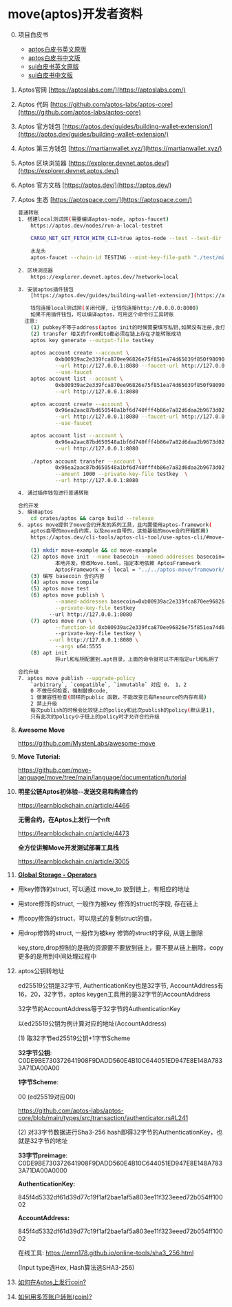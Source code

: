 
# move(aptos)开发者资料

0. 项目白皮书
    - [aptos白皮书英文原版](https://aptos.dev/assets/files/2022.08.11.10.00.aptos_whitepaper-47099b4b907b432f81fc0effd34f3b6a.pdf)
    - [aptos白皮书中文版](./docs/aptos_whitepaper_by_moveworld.pdf)
    - [sui白皮书英文原版](https://github.com/MystenLabs/sui/blob/main/doc/paper/sui.pdf)
    - [sui白皮书中文版](./docs/sui_whitepaper_by_moveworld.pdf)
1. Aptos官网 [https://aptoslabs.com/](https://aptoslabs.com/)
2. Aptos 代码 [https://github.com/aptos-labs/aptos-core](https://github.com/aptos-labs/aptos-core)
3. Aptos 官方钱包 [https://aptos.dev/guides/building-wallet-extension/](https://aptos.dev/guides/building-wallet-extension/)
4. Aptos 第三方钱包 [https://martianwallet.xyz/](https://martianwallet.xyz/)
5. Aptos 区块浏览器 [https://explorer.devnet.aptos.dev/](https://explorer.devnet.aptos.dev/)
6. Aptos 官方文档 [https://aptos.dev/](https://aptos.dev/)
7. Aptos 生态 [https://aptospace.com/](https://aptospace.com/)

    ```bash
    普通转账
    1. 搭建local测试网(需要编译aptos-node, aptos-faucet)
        https://aptos.dev/nodes/run-a-local-testnet
    	
        CARGO_NET_GIT_FETCH_WITH_CLI=true aptos-node --test --test-dir test
    	
        水龙头
        aptos-faucet --chain-id TESTING --mint-key-file-path "./test/mint.key" --address 0.0.0.0 --port 8000 --server-url http://127.0.0.1:8080
    	
    2. 区块浏览器
        https://explorer.devnet.aptos.dev/?network=local
    
    3. 安装aptos插件钱包
        [https://aptos.dev/guides/building-wallet-extension/](https://aptos.dev/guides/building-wallet-extension/)
    
        钱包连接local测试网(关闭代理, 让钱包连接http://0.0.0.0:8000)
        如果不用插件钱包，可以编译aptos，可用这个命令行工具转账
      注意: 
        (1) pubkey不等于address(aptos init的时候需要填写私钥,如果没有注册,会打印出account 地址)
        (2) transfer 相关的from和to都必须在链上存在才能转账成功
        aptos key generate --output-file testkey
    	
        aptos account create --account \
                0xb00939ac2e339fca870ee96826e75f851ea74d65039f850f980906744f7a7cdd \
                --url http://127.0.0.1:8080 --faucet-url http://127.0.0.1:8000 \
                --use-faucet
        aptos account list --account \
                0xb00939ac2e339fca870ee96826e75f851ea74d65039f850f980906744f7a7cdd \
                --url http://127.0.0.1:8080
    
        aptos account create --account \
                0x96ea2aac87bd650548a1bf6d740fff4b86e7a82d6daa2b9673d026bfe363a32d \
                --url http://127.0.0.1:8080 --faucet-url http://127.0.0.1:8000 \
                --use-faucet
    
        aptos account list --account \
                0x96ea2aac87bd650548a1bf6d740fff4b86e7a82d6daa2b9673d026bfe363a32d \
                --url http://127.0.0.1:8080
    	
        ./aptos account transfer --account \
                0x96ea2aac87bd650548a1bf6d740fff4b86e7a82d6daa2b9673d026bfe363a32d \
                --amount 1000 --private-key-file testkey  \
                --url http://127.0.0.1:8080
    
    4. 通过插件钱包进行普通转账
    
    合约开发
    5. 编译aptos
        cd crates/aptos && cargo build --release
    6. aptos move提供了move合约开发的系列工具，且内置使用aptos-framework(
        aptos自带的move合约库，以及move自带的，这些基础的move合约开箱即用)
        https://aptos.dev/cli-tools/aptos-cli-tool/use-aptos-cli/#move-examples
    	
        (1) mkdir move-example && cd move-example
        (2) aptos move init --name basecoin --named-addresses basecoin=0xCAFE
                本地开发，修改Move.toml，指定本地依赖 AptosFramework
                AptosFramework = { local = "../../aptos-move/framework/aptos-framework" }
        (3) 编写 basecoin 合约内容
        (4) aptos move compile
        (5) aptos move test
        (6) aptos move publish \
                --named-addresses basecoin=0xb00939ac2e339fca870ee96826e75f851ea74d65039f850f980906744f7a7cdd \
                --private-key-file testkey 
              --url http://127.0.0.1:8080
        (7) aptos move run \
                --function-id 0xb00939ac2e339fca870ee96826e75f851ea74d65039f850f980906744f7a7cdd::BasicCoin::mint \ 
                --private-key-file testkey \
              --url http://127.0.0.1:8080 \
                --args u64:5555
        (8) apt init
                将url和私钥配置到.apt目录，上面的命令就可以不用指定url和私钥了
   
    合约升级
    7. aptos move publish --upgrade-policy 
        `arbitrary`, `compatible`, `immutable` 对应 0， 1，2
        0 不做任何检查，强制替换code,
        1 做兼容性检查(同样的public 函数，不能改变已有Resource的内存布局)
        2 禁止升级
        每次publish的时候会比较链上的policy和此次publish的policy(默认是1),
        只有此次的policy小于链上的policy时才允许合约升级
    ```

8. ****Awesome Move****

   https://github.com/MystenLabs/awesome-move

9.  ****Move Tutorial:****

    https://github.com/move-language/move/tree/main/language/documentation/tutorial

10. ****明星公链Aptos初体验--发送交易和构建合约****

    https://learnblockchain.cn/article/4466

    ****无需合约，在Aptos上发行一个nft****

    https://learnblockchain.cn/article/4473

    ****全方位讲解Move开发测试部署工具栈****

    https://learnblockchain.cn/article/3005


11. **[Global Storage - Operators](https://move-language.github.io/move/global-storage-operators.html#global-storage---operators)**

- 用key修饰的struct, 可以通过 move_to 放到链上，有相应的地址
- 用store修饰的struct, 一般作为被key 修饰的struct的字段, 存在链上
- 用copy修饰的struct，可以隐式的复制struct的值，
- 用drop修饰的struct, 一般作为被key 修饰的struct的字段, 从链上删除

   key,store,drop控制的是我的资源要不要放到链上，要不要从链上删除，copy 更多的是用到中间处理过程中

12. aptos公钥转地址

    ed25519公钥是32字节, AuthenticationKey也是32字节, AccountAddress有16，20，32字节，aptos keygen工具用的是32字节的AccountAddress

    32字节的AccountAddress等于32字节的AuthenticationKey

    以ed25519公钥为例计算对应的地址(AccountAddress)

    (1) 取32字节ed25519公钥+1字节Scheme

    **32字节公钥**: C0DE9BE730372641908F9DADD560E4B10C644051ED947E8E148A7833A71DA00A00

    **1字节Scheme**:

    00 (ed25519对应00)

    https://github.com/aptos-labs/aptos-core/blob/main/types/src/transaction/authenticator.rs#L241

    (2) 对33字节数据进行Sha3-256 hash即得32字节的AuthenticationKey，也就是32字节的地址

    **33字节preimage**:
    C0DE9BE730372641908F9DADD560E4B10C644051ED947E8E148A7833A71DA00A0000

    **AuthenticationKey:**

    845f4d5332df61d39d77c19f1af2bae1af5a803ee11f323eeed72b054ff10002

    **AccountAddress:**

    845f4d5332df61d39d77c19f1af2bae1af5a803ee11f323eeed72b054ff10002

    在线工具: https://emn178.github.io/online-tools/sha3_256.html

    (Input type选Hex, Hash算法选SHA3-256)

13. [如何在Aptos上发行coin?](./mycoin/README.md)
14. [如何用多签账户转账(coin)?](./multisig-transaction/README.md)
